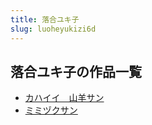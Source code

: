 ```yaml
---
title: 落合ユキ子
slug: luoheyukizi6d
---
```


## 落合ユキ子の作品一覧

- [カハイイ　山羊サン](kahaiishanyangs-2ef)
- [ミミヅクサン](mimidukusan-0a0)
